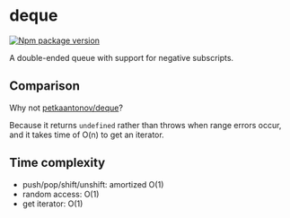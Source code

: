 # deque

[![Npm package version](https://badgen.net/npm/v/@zimtsui/deque)](https://www.npmjs.com/package/@zimtsui/deque)

A double-ended queue with support for negative subscripts.

## Comparison

Why not [petkaantonov/deque](https://github.com/petkaantonov/deque)?

Because it returns `undefined` rather than throws when range errors occur, and it takes time of O(n) to get an iterator.

## Time complexity

- push/pop/shift/unshift: amortized O(1)
- random access: O(1)
- get iterator: O(1)
